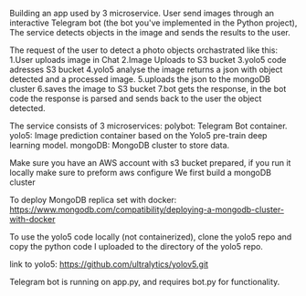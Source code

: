Building an app used by 3 microservice.
User send images through an interactive Telegram bot 
(the bot you've implemented in the Python project), The service detects objects in the image and sends the results to the user.

The request of the user to detect a photo objects orchastrated like this:
1.User uploads image in Chat
2.Image Uploads to S3 bucket
3.yolo5 code adresses S3 bucket 
4.yolo5 analyse the image returns a json with object detected and a processed image.
5.uploads the json to the mongoDB cluster
6.saves the image to S3 bucket
7.bot gets the response, in the bot code the response is parsed and sends back to the user
the object detected.

The service consists of 3 microservices:
polybot: Telegram Bot container.
yolo5: Image prediction container based on the Yolo5 pre-train deep learning model.
mongoDB: MongoDB cluster to store data.

Make sure you have an AWS account with s3 bucket prepared, if you run it locally make sure to preform aws configure 
We first build a mongoDB cluster 


To deploy MongoDB replica set with docker:
https://www.mongodb.com/compatibility/deploying-a-mongodb-cluster-with-docker

To use the yolo5 code locally (not containerized), clone the yolo5 repo and copy the python code I uploaded to the directory of the yolo5 repo.

link to yolo5:
https://github.com/ultralytics/yolov5.git

Telegram bot is running on app.py, and requires bot.py for functionality.


